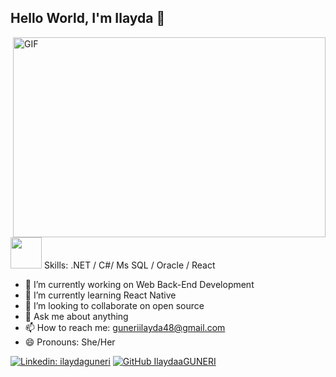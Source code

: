 <h2> Hello World, I'm Ilayda 👋</h2>

<img align="right" alt="GIF" src="https://github.com/arsentieva/arsentieva/blob/main/code.gif?raw=true" width="500" height="320" />

<img src="https://media.giphy.com/media/VgCDAzcKvsR6OM0uWg/giphy.gif" width="50"> Skills: .NET / C#/ Ms SQL / Oracle / React

- 🔭 I’m currently working on Web Back-End Development 
- 🌱 I’m currently learning React Native 
- 👯 I’m looking to collaborate on open source 
- 💬 Ask me about anything 
- 📫 How to reach me: guneriilayda48@gmail.com 
- 😄 Pronouns: She/Her 

[![Linkedin: ilaydaguneri](https://img.shields.io/badge/-ilaydaguneri-blue?style=flat-square&logo=Linkedin&logoColor=white&link=https://www.linkedin.com/in/ilaydaguneri/)](https://www.linkedin.com/in/ilaydaguneri/)
[![GitHub IlaydaaGUNERI](https://img.shields.io/github/followers/IlaydaaGUNERI?label=follow&style=social)](https://github.com/IlaydaaGUNERI)
